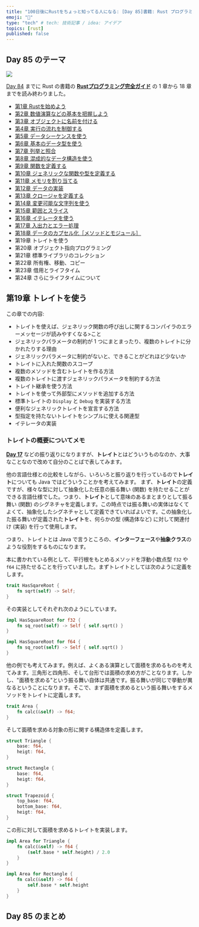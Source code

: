 ```yaml
---
title: "100日後にRustをちょっと知ってる人になる: [Day 85]書籍: Rust プログラミング完全ガイド その9"
emoji: "🦀"
type: "tech" # tech: 技術記事 / idea: アイデア
topics: [rust]
published: false
---
```

## Day 85 のテーマ

![](https://storage.googleapis.com/zenn-user-upload/942b1e806720-20221205.png)

[Day 84](https://zenn.dev/shinyay/articles/hello-rust-day084) までに Rust の書籍の **[Rustプログラミング完全ガイド](https://book.impress.co.jp/books/1121101129)** の 1 章から 18 章までを読み終わりました。

- [第1章 Rustを始めよう](https://zenn.dev/shinyay/articles/hello-rust-day076#%E7%AC%AC1%E7%AB%A0-rust%E3%82%92%E5%A7%8B%E3%82%81%E3%82%88%E3%81%86)
- [第2章 数値演算などの基本を把握しよう](https://zenn.dev/shinyay/articles/hello-rust-day076#%E7%AC%AC2%E7%AB%A0-%E6%95%B0%E5%80%A4%E6%BC%94%E7%AE%97%E3%81%AA%E3%81%A9%E3%81%AE%E5%9F%BA%E6%9C%AC%E3%82%92%E6%8A%8A%E6%8F%A1%E3%81%97%E3%82%88%E3%81%86)
- [第3章 オブジェクトに名前を付ける](https://zenn.dev/shinyay/articles/hello-rust-day076#%E7%AC%AC3%E7%AB%A0-%E3%82%AA%E3%83%96%E3%82%B8%E3%82%A7%E3%82%AF%E3%83%88%E3%81%AB%E5%90%8D%E5%89%8D%E3%82%92%E4%BB%98%E3%81%91%E3%82%8B)
- [第4章 実行の流れを制御する](https://zenn.dev/shinyay/articles/hello-rust-day078#%E7%AC%AC4%E7%AB%A0-%E5%AE%9F%E8%A1%8C%E3%81%AE%E6%B5%81%E3%82%8C%E3%82%92%E5%88%B6%E5%BE%A1%E3%81%99%E3%82%8B)
- [第5章 データシーケンスを使う](https://zenn.dev/shinyay/articles/hello-rust-day078#%E7%AC%AC5%E7%AB%A0-%E5%AE%9F%E8%A1%8C%E3%81%AE%E6%B5%81%E3%82%8C%E3%82%92%E5%88%B6%E5%BE%A1%E3%81%99%E3%82%8B)
- [第6章 基本のデータ型を使う](https://zenn.dev/shinyay/articles/hello-rust-day079#%E7%AC%AC6%E7%AB%A0-%E5%9F%BA%E6%9C%AC%E3%81%AE%E3%83%87%E3%83%BC%E3%82%BF%E5%9E%8B%E3%82%92%E4%BD%BF%E3%81%86)
- [第7章 列挙と照合](https://zenn.dev/shinyay/articles/hello-rust-day079#%E7%AC%AC7%E7%AB%A0-%E5%88%97%E6%8C%99%E3%81%A8%E7%85%A7%E5%90%88)
- [第8章 混成的なデータ構造を使う](https://zenn.dev/shinyay/articles/hello-rust-day080#%E7%AC%AC8%E7%AB%A0-%E6%B7%B7%E6%88%90%E7%9A%84%E3%81%AA%E3%83%87%E3%83%BC%E3%82%BF%E6%A7%8B%E9%80%A0%E3%82%92%E4%BD%BF%E3%81%86)
- [第9章 関数を定義する](https://zenn.dev/shinyay/articles/hello-rust-day080#%E7%AC%AC9%E7%AB%A0-%E9%96%A2%E6%95%B0%E3%82%92%E5%AE%9A%E7%BE%A9%E3%81%99%E3%82%8B)
- [第10章 ジェネリックな関数や型を定義する](https://zenn.dev/shinyay/articles/hello-rust-day081#%E7%AC%AC10%E7%AB%A0-%E3%82%B8%E3%82%A7%E3%83%8D%E3%83%AA%E3%83%83%E3%82%AF%E3%81%AA%E9%96%A2%E6%95%B0%E3%82%84%E5%9E%8B%E3%82%92%E5%AE%9A%E7%BE%A9%E3%81%99%E3%82%8B)
- [第11章 メモリを割り当てる](https://zenn.dev/shinyay/articles/hello-rust-day081#%E7%AC%AC11%E7%AB%A0-%E3%83%A1%E3%83%A2%E3%83%AA%E3%82%92%E5%89%B2%E3%82%8A%E5%BD%93%E3%81%A6%E3%82%8B)
- [第12章 データの実装](https://zenn.dev/shinyay/articles/hello-rust-day082#%E7%AC%AC12%E7%AB%A0-%E3%83%87%E3%83%BC%E3%82%BF%E3%81%AE%E5%AE%9F%E8%A3%85)
- [第13章 クロージャを定義する](https://zenn.dev/shinyay/articles/hello-rust-day082#%E7%AC%AC13%E7%AB%A0-%E3%82%AF%E3%83%AD%E3%83%BC%E3%82%B8%E3%83%A3%E3%82%92%E5%AE%9A%E7%BE%A9%E3%81%99%E3%82%8B)
- [第14章 変更可能な文字列を使う](https://zenn.dev/shinyay/articles/hello-rust-day082#%E7%AC%AC14%E7%AB%A0-%E5%A4%89%E6%9B%B4%E5%8F%AF%E8%83%BD%E3%81%AA%E6%96%87%E5%AD%97%E5%88%97%E3%82%92%E4%BD%BF%E3%81%86)
- [第15章 範囲とスライス](https://zenn.dev/shinyay/articles/hello-rust-day083#%E7%AC%AC15%E7%AB%A0-%E7%AF%84%E5%9B%B2%E3%81%A8%E3%82%B9%E3%83%A9%E3%82%A4%E3%82%B9)
- [第16章 イテレータを使う](https://zenn.dev/shinyay/articles/hello-rust-day083#%E7%AC%AC16%E7%AB%A0-%E3%82%A4%E3%83%86%E3%83%AC%E3%83%BC%E3%82%BF%E3%82%92%E4%BD%BF%E3%81%86)
- [第17章 入出力とエラー処理](https://zenn.dev/shinyay/articles/hello-rust-day083#%E7%AC%AC17%E7%AB%A0-%E5%85%A5%E5%87%BA%E5%8A%9B%E3%81%A8%E3%82%A8%E3%83%A9%E3%83%BC%E5%87%A6%E7%90%86)
- [第18章 データのカプセル化［メソッドとモジュール］](https://zenn.dev/shinyay/articles/hello-rust-day084#%E7%AC%AC18%E7%AB%A0-%E3%83%87%E3%83%BC%E3%82%BF%E3%81%AE%E3%82%AB%E3%83%97%E3%82%BB%E3%83%AB%E5%8C%96%EF%BC%BB%E3%83%A1%E3%82%BD%E3%83%83%E3%83%89%E3%81%A8%E3%83%A2%E3%82%B8%E3%83%A5%E3%83%BC%E3%83%AB%EF%BC%BD)
- 第19章 トレイトを使う
- 第20章 オブジェクト指向プログラミング
- 第21章 標準ライブラリのコレクション
- 第22章 所有権、移動、コピー
- 第23章 借用とライフタイム
- 第24章 さらにライフタイムについて

## 第19章 トレイトを使う

この章での内容:

- トレイトを使えば、ジェネリック関数の呼び出しに関するコンパイラのエラーメッセージが読みやすくなる>こと
- ジェネリックパラメータの制約が 1 つにまとまったり、複数のトレイトに分かれたりする理由
- ジェネリックパラメータに制約がないと、できることがどれほど少ないか
- トレイトに入れた関数のスコープ
- 複数のメソッドを含むトレイトを作る方法
- 複数のトレイトに渡すジェネリックパラメータを制約する方法
- トレイト継承を使う方法
- トレイトを使って外部型にメソッドを追加する方法
- 標準トレイトの `Display` と `Debug` を実装する方法
- 便利なジェネリックトレイトを宣言する方法
- 型指定を持たないトレイトをシンプルに使える関連型
- イテレータの実装

### トレイトの概要についてメモ

**[Day 17](https://zenn.dev/shinyay/articles/hello-rust-day017)** などの振り返りになりますが、**トレイト**とはどういうものなのか、大事なことなので改めて自分のことばで表してみます。

他の言語仕様との比較をしながら、いろいろと振り返りを行っているので**トレイト**についても Java ではどういうことかを考えてみます。
まず、**トレイト**の定義ですが、様々な型に対して抽象化した任意の振る舞い (関数) を持たせることができる言語仕様でした。つまり、**トレイト**として意味のあるまとまりとして振る舞い (関数) のシグネチャを定義します。この時点では振る舞いの実体はなくてよくて、抽象化したシグネチャとして定義できていればよいです。この抽象化した振る舞いが定義された**トレイト**を、何らかの型 (構造体など) に対して関連付け (実装) を行って使用します。

つまり、トレイトとは Java で言うところの、**インターフェース**や**抽象クラス**のような役割をするものになります。

本に書かれている例として、平行根をもとめるメソッドを浮動小数点型 `f32` や `f64` に持たせることを行っていました。まずトレイトとしては次のように定義をします。

```rust
trait HasSqareRoot {
    fn sqrt(self) -> Self;
}
```

その実装としてそれぞれ次のようにしています。

```rust
impl HasSquareRoot for f32 {
    fn sq_root(self) -> Self { self.sqrt() }
}

impl HasSquareRoot for f64 {
    fn sq_root(self) -> Self { self.sqrt() }
}
```

他の例でも考えてみます。例えば、よくある演算として面積を求めるものを考えてみます。三角形と四角形、そして台形では面積の求め方がことなります。しかし、"面積を求める"という振る舞い自体は共通です。振る舞いが同じで挙動が異なるということになります。そこで、まず面積を求めるという振る舞いをするメソッドをトレイトに定義します。

```rust
trait Area {
    fn calc(&self) -> f64;
}
```

そして面積を求める対象の形に関する構造体を定義します。

```rust
struct Triangle {
    base: f64,
    heigt: f64,
}

struct Rectangle {
    base: f64,
    heigt: f64,
}

struct Trapezoid {
    top_base: f64,
    bottom_base: f64,
    heigt: f64,
}
```

この形に対して面積を求めるトレイトを実装します。

```rust
impl Area for Triangle {
    fn calc(&self) -> f64 {
        (self.base * self.height) / 2.0
    }
}

impl Area for Rectangle {
    fn calc(&self) -> f64 {
        self.base * self.height
    }
}
```

## Day 85 のまとめ
